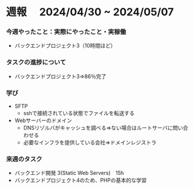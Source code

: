# 週報　 2024/04/30 ~ 2024/05/07

### 今週やったこと：実際にやったこと・実稼働

- バックエンドプロジェクト3（10時間ほど）

### タスクの進捗について

- バックエンドプロジェクト3⇒86％完了

### 学び
- SFTP
    - sshで接続されている状態でファイルを転送する   
- Webサーバーのドメイン
    - DNSリゾルバがキャッシュを調べる⇒ない場合はルートサーバに問い合わせる
    - 必要なインフラを提供している会社⇒ドメインレジストラ

### 来週のタスク

- バックエンド開発 3(Static Web Servers)　15h
- バックエンドプロジェクト4のため、PHPの基本的な学習